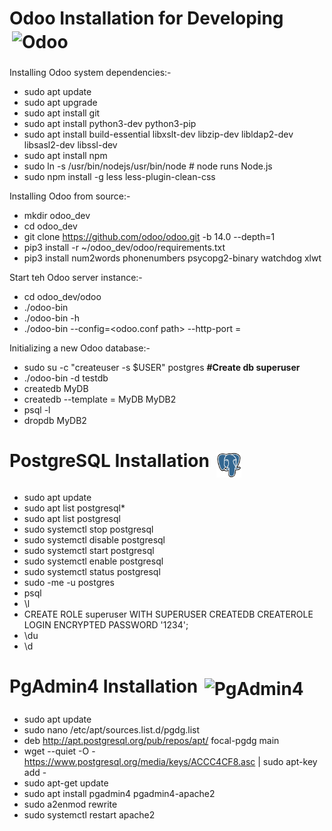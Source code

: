 # Odoo Installation for Developing <img src="https://mms.businesswire.com/media/20191217005513/en/763363/22/Odoo_LP-logo.jpg" alt="Odoo" height="40" style="vertical-align:top; margin:4px">

 Installing Odoo system dependencies:-
  - sudo apt update
  - sudo apt upgrade
  - sudo apt install git
  - sudo apt install python3-dev python3-pip
  - sudo apt install build-essential libxslt-dev libzip-dev libldap2-dev libsasl2-dev libssl-dev
  - sudo apt install npm
  - sudo ln -s /usr/bin/nodejs/usr/bin/node # node runs Node.js
  - sudo npm install -g less less-plugin-clean-css
 
 Installing Odoo from source:-
  - mkdir odoo_dev
  - cd odoo_dev
  - git clone https://github.com/odoo/odoo.git -b 14.0 --depth=1
  - pip3 install -r ~/odoo_dev/odoo/requirements.txt
  - pip3 install num2words phonenumbers psycopg2-binary watchdog xlwt
  
 Start teh Odoo server instance:-
  - cd odoo_dev/odoo
  - ./odoo-bin 
  - ./odoo-bin -h
  - ./odoo-bin --config=<odoo.conf path>  --http-port = <new port>
 
 Initializing a new Odoo database:-
  - sudo su -c "createuser -s $USER" postgres <b>#Create db superuser</b>
  - ./odoo-bin -d testdb
  - createdb MyDB
  - createdb --template = MyDB MyDB2
  - psql -l
  - dropdb MyDB2
  


# PostgreSQL Installation <img src="https://github.com/devicons/devicon/blob/master/icons/postgresql/postgresql-original.svg" alt="Postgresql" height="40" style="vertical-align:top; margin:4px">
  - sudo apt update
  - sudo apt list postgresql*
  - sudo apt list postgresql
  - sudo systemctl stop postgresql
  - sudo systemctl disable postgresql
  - sudo systemctl start postgresql
  - sudo systemctl enable postgresql
  - sudo systemctl status postgresql
  -  sudo -me -u postgres
  -  psql
  -  \l
  - CREATE ROLE superuser WITH SUPERUSER CREATEDB CREATEROLE LOGIN ENCRYPTED PASSWORD '1234';
  - \du
  - \d 
  
# PgAdmin4 Installation <img src="https://www.ktexperts.com/wp-content/uploads/2019/07/pgadmin4.png" alt="PgAdmin4" height="40" style="vertical-align:top; margin:4px">

  - sudo apt update 
  - sudo nano /etc/apt/sources.list.d/pgdg.list
  - deb http://apt.postgresql.org/pub/repos/apt/ focal-pgdg main
  - wget --quiet -O - https://www.postgresql.org/media/keys/ACCC4CF8.asc | sudo apt-key add -
  - sudo apt-get update
  - sudo apt install pgadmin4 pgadmin4-apache2
  - sudo a2enmod rewrite
  - sudo systemctl restart apache2
  
